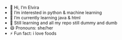 - 👋 Hi, I’m Elvira
- 👀 I’m interested in python & machine learning
- 🌱 I’m currently learning java & html
- 💞️ Still learning and all my repo still dummy and dumb
- 😄 Pronouns: she/her
- ⚡ Fun fact: i love foods

<!---
prideandjuice/prideandjuice is a ✨ special ✨ repository because its `README.md` (this file) appears on your GitHub profile.
You can click the Preview link to take a look at your changes.
--->
